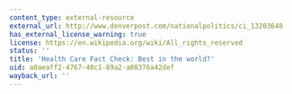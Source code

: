 ```yaml
---
content_type: external-resource
external_url: http://www.denverpost.com/nationalpolitics/ci_13203648
has_external_license_warning: true
license: https://en.wikipedia.org/wiki/All_rights_reserved
status: ''
title: 'Health Care Fact Check: Best in the world?'
uid: a0aeaff2-4767-40c1-89a2-a08376a42def
wayback_url: ''
---
```

